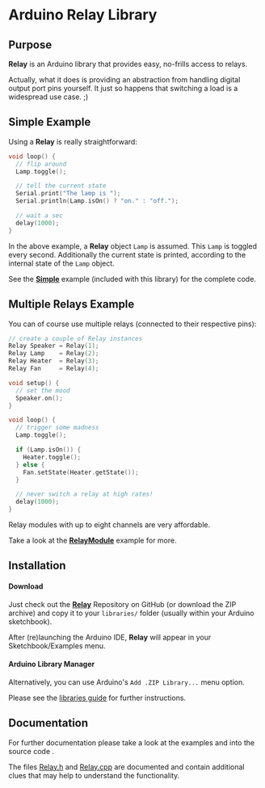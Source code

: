 # Arduino Relay Library

## Purpose ##

**Relay** is an Arduino library that provides easy, no-frills access to relays.

Actually, what it does is providing an abstraction from handling digital output port pins yourself. It just so happens that switching a load is a widespread use case. ;)

## Simple Example ##

Using a **Relay** is really straightforward:

```c++
void loop() {
  // flip around
  Lamp.toggle();

  // tell the current state
  Serial.print("The lamp is ");
  Serial.println(Lamp.isOn() ? "on." : "off.");

  // wait a sec
  delay(1000);
}
```

In the above example, a **Relay** object `Lamp` is assumed.
This `Lamp` is toggled every second. Additionally the current state is printed, according to the internal state of the `Lamp` object.

See the [**Simple**](examples/Simple/Simple.ino) example (included with this library) for the complete code.

## Multiple Relays Example ##

You can of course use multiple relays (connected to their respective pins):

```c++
// create a couple of Relay instances
Relay Speaker = Relay(1);
Relay Lamp    = Relay(2);
Relay Heater  = Relay(3);
Relay Fan     = Relay(4);

void setup() {
  // set the mood
  Speaker.on();
}

void loop() {
  // trigger some madness
  Lamp.toggle();

  if (Lamp.isOn()) {
    Heater.toggle();
  } else {
    Fan.setState(Heater.getState());
  }

  // never switch a relay at high rates!
  delay(1000);
}
```

Relay modules with up to eight channels are very affordable.

Take a look at the [**RelayModule**](examples/RelayModule/RelayModule.ino) example for more.

## Installation ##

#### Download

Just check out the [**Relay**](https://github.com/sekdiy/Relay) Repository on GitHub (or download the ZIP archive) and copy it to your `libraries/` folder (usually within your Arduino sketchbook).

After (re)launching the Arduino IDE, **Relay** will appear in your Sketchbook/Examples menu.

#### Arduino Library Manager

Alternatively, you can use Arduino's `Add .ZIP Library...` menu option.

Please see the [libraries guide](http://www.arduino.cc/en/Guide/Libraries#toc3) for further instructions.

## Documentation ##

For further documentation please take a look at the examples and into the source code .

The files [Relay.h](src/Relay.h) and [Relay.cpp](src/Relay.cpp) are documented and contain additional clues that may help to understand the functionality.
